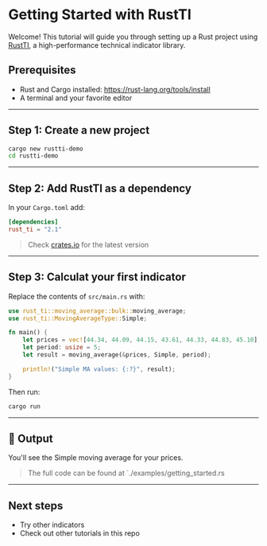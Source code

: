 # Getting Started with RustTI

Welcome! This tutorial will guide you through setting up a Rust project using [RustTI](https://crates.io/crates/rust_ti), a high-performance technical indicator library.

## Prerequisites

- Rust and Cargo installed: https://rust-lang.org/tools/install
- A terminal and your favorite editor

---

## Step 1: Create a new project

```bash
cargo new rustti-demo
cd rustti-demo
```

---

## Step 2: Add RustTI as a dependency

In your `Cargo.toml` add:

```toml
[dependencies]
rust_ti = "2.1"
```
> Check [crates.io](https://crates.io/crates/rust_ti) for the latest version

---

## Step 3: Calculat your first indicator

Replace the contents of `src/main.rs` with:

```rust
use rust_ti::moving_average::bulk::moving_average;
use rust_ti::MovingAverageType::Simple;

fn main() {
    let prices = vec![44.34, 44.09, 44.15, 43.61, 44.33, 44.83, 45.10];
    let period: usize = 5;
    let result = moving_average(&prices, Simple, period);

    println!("Simple MA values: {:?}", result);
}

```

Then run:

```bash
cargo run
```

---

## 🧪 Output

You'll see the Simple moving average for your prices.

> The full code can be found at `./examples/getting_started.rs

---

## Next steps

- Try other indicators
- Check out other tutorials in this repo

